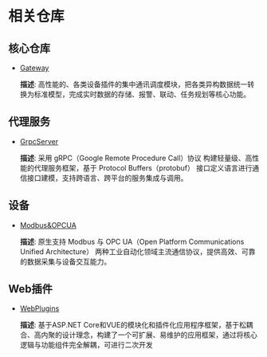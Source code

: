 # 相关仓库

## 核心仓库

- [Gateway](https://github.com/ganweisoft/Gateway)
  
  **描述**: 高性能的、各类设备插件的集中通讯调度模块，把各类异构数据统一转换为标准模型，完成实时数据的存储、报警、联动、任务规划等核心功能。

## 代理服务

- [GrpcServer](https://github.com/ganweisoft/GrpcServer)

  **描述**: 采用 gRPC（Google Remote Procedure Call）协议 构建轻量级、高性能的代理服务框架，基于 Protocol Buffers（protobuf） 接口定义语言进行通信接口建模，支持跨语言、跨平台的服务集成与调用。

## 设备

- [Modbus&OPCUA](https://github.com/ganweisoft/Devices)

  **描述**: 原生支持 Modbus 与 OPC UA（Open Platform Communications Unified Architecture） 两种工业自动化领域主流通信协议，提供高效、可靠的数据采集与设备交互能力。

## Web插件

- [WebPlugins](https://github.com/ganweisoft/WebPlugins)

  **描述**: 基于ASP.NET Core和VUE的模块化和插件化应用程序框架，基于松耦合、高内聚的设计理念，构建了一个可扩展、易维护的应用框架，通过将核心逻辑与功能组件完全解耦，可进行二次开发
